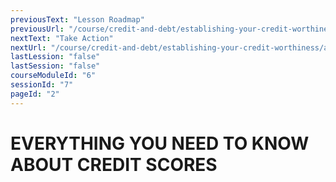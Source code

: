```yaml
---
previousText: "Lesson Roadmap"
previousUrl: "/course/credit-and-debt/establishing-your-credit-worthiness/roadmap"
nextText: "Take Action"
nextUrl: "/course/credit-and-debt/establishing-your-credit-worthiness/activities"
lastLession: "false"
lastSession: "false"
courseModuleId: "6"
sessionId: "7"
pageId: "2"
---
```



# EVERYTHING YOU NEED TO KNOW ABOUT CREDIT SCORES

<sparkle-youtube src="https://www.youtube.com/watch?v=A5NZZcY3I4g"></sparkle-youtube>
